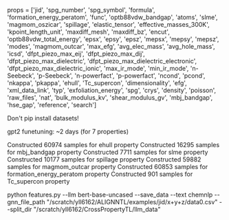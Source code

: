 props = ['jid', 'spg_number', 'spg_symbol', 'formula',
        'formation_energy_peratom', 'func', 'optb88vdw_bandgap', 'atoms',
        'slme', 'magmom_oszicar', 'spillage', 'elastic_tensor',
        'effective_masses_300K', 'kpoint_length_unit', 'maxdiff_mesh',
        'maxdiff_bz', 'encut', 'optb88vdw_total_energy', 'epsx', 'epsy', 'epsz',
        'mepsx', 'mepsy', 'mepsz', 'modes', 'magmom_outcar', 'max_efg',
        'avg_elec_mass', 'avg_hole_mass', 'icsd', 'dfpt_piezo_max_eij',
        'dfpt_piezo_max_dij', 'dfpt_piezo_max_dielectric',
        'dfpt_piezo_max_dielectric_electronic',
        'dfpt_piezo_max_dielectric_ionic', 'max_ir_mode', 'min_ir_mode',
        'n-Seebeck', 'p-Seebeck', 'n-powerfact', 'p-powerfact', 'ncond',
        'pcond', 'nkappa', 'pkappa', 'ehull', 'Tc_supercon', 'dimensionality',
        'efg', 'xml_data_link', 'typ', 'exfoliation_energy', 'spg', 'crys',
        'density', 'poisson', 'raw_files', 'nat', 'bulk_modulus_kv',
        'shear_modulus_gv', 'mbj_bandgap', 'hse_gap', 'reference', 'search']

Don't pip install datasets!


gpt2 funetuning: ~2 days (for 7 properties)

Constructed 60974 samples for ehull property
Constructed 16295 samples for mbj_bandgap property
Constructed 7711 samples for slme property
Constructed 10177 samples for spillage property
Constructed 59882 samples for magmom_outcar property
Constructed 60853 samples for formation_energy_peratom property
Constructed 901 samples for Tc_supercon property


python features.py --llm bert-base-uncased --save_data --text chemnlp --gnn_file_path "/scratch/yll6162/ALIGNNTL/examples/jid/x+y+z/data0.csv" --split_dir "/scratch/yll6162/CrossPropertyTL/llm_data"
